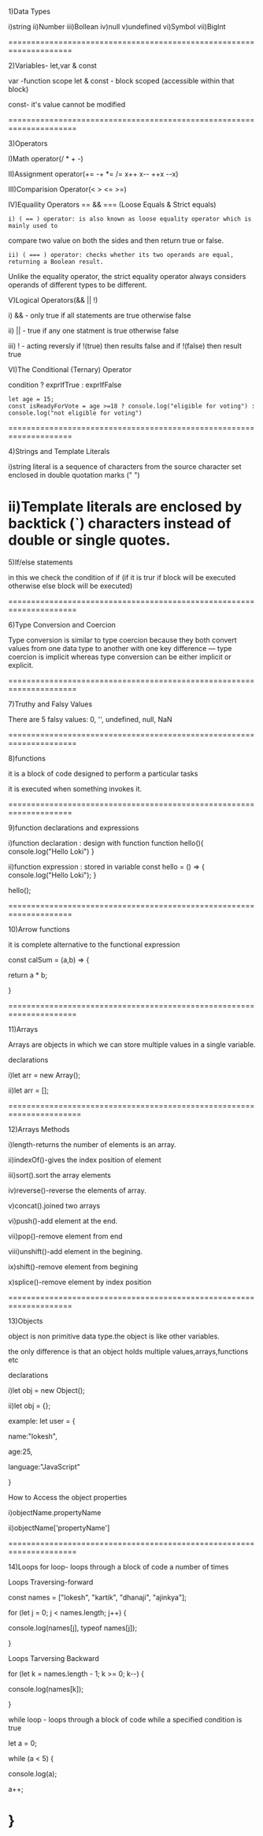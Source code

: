 1)Data Types

i)string
ii)Number
iii)Bollean
iv)null
v)undefined
vi)Symbol
vii)BigInt

====================================================================

2)Variables- let,var & const

var -function scope
let & const - block scoped (accessible within that block)

const- it's value cannot be modified

=====================================================================

3)Operators

I)Math operator(/ \* + -)

II)Assignment operator(+= -+ \*= /= x++ x-- ++x --x)

III)Comparision Operator(< > <= >=)

IV)Equaility Operators == && === (Loose Equals & Strict equals)

    i) ( == ) operator: is also known as loose equality operator which is mainly used to

compare two value on both the sides and then return true or false.

    ii) ( === ) operator: checks whether its two operands are equal, returning a Boolean result.

Unlike the equality operator, the strict equality operator always considers operands of different types to be different.

V)Logical Operators(&& || !)

i) && - only true if all statements are true otherwise false

ii) || - true if any one statment is true otherwise false

iii) ! - acting reversly if !(true) then results false and if !(false) then result true

VI)The Conditional (Ternary) Operator

condition ? exprIfTrue : exprIfFalse

    let age = 15;
    const isReadyForVote = age >=18 ? console.log("eligible for voting") : console.log("not eligible for voting")


====================================================================

4)Strings and Template Literals

i)string literal is a sequence of characters from the source character set enclosed in double quotation marks (" ")

# ii)Template literals are enclosed by backtick (`) characters instead of double or single quotes.

5)If/else statements

in this we check the condition of if (if it is trur if block will be executed otherwise else block will be executed)

=====================================================================

6)Type Conversion and Coercion

Type conversion is similar to type coercion because they both convert values from one data type
to another with one key difference — type coercion is implicit whereas type conversion can be either implicit or explicit.

=====================================================================

7)Truthy and Falsy Values

There are 5 falsy values: 0, '', undefined, null, NaN

=====================================================================

8)functions

it is a block of code designed to perform a particular tasks

it is executed when something invokes it.

====================================================================

9)function declarations and expressions

i)function declaration : design with function
function hello(){
console.log("Hello Loki")
}

ii)function expression : stored in variable
const hello = () => {
console.log("Hello Loki");
}

hello();

====================================================================

10)Arrow functions

it is complete alternative to the functional expression

const calSum = (a,b) => {

return a \* b;

}

=====================================================================

11)Arrays

Arrays are objects in which we can store multiple values in a single variable.

declarations

i)let arr = new Array();

ii)let arr = [];

======================================================================

12)Arrays Methods

i)length-returns the number of elements is an array.

ii)indexOf()-gives the index position of element

iii)sort().sort the array elements

iv)reverse()-reverse the elements of array.

v)concat().joined two arrays

vi)push()-add element at the end.

vii)pop()-remove element from end

viii)unshift()-add element in the begining.

ix)shift()-remove element from begining

x)splice()-remove element by index position

====================================================================

13)Objects

object is non primitive data type.the object is like other variables.

the only difference is that an object holds multiple values,arrays,functions etc

declarations

i)let obj = new Object();

ii)let obj = {};

example: let user = {

name:"lokesh",

age:25,

language:"JavaScript"

}

How to Access the object properties

i)objectName.propertyName

ii)objectName['propertyName']

=====================================================================

14)Loops
for loop- loops through a block of code a number of times

Loops Traversing-forward

const names = ["lokesh", "kartik", "dhanaji", "ajinkya"];

for (let j = 0; j < names.length; j++) {

console.log(names[j], typeof names[j]);

}

Loops Tarversing Backward

for (let k = names.length - 1; k >= 0; k--) {

console.log(names[k]);

}

while loop - loops through a block of code while a specified condition is true

let a = 0;

while (a < 5) {

console.log(a);

a++;

# }
